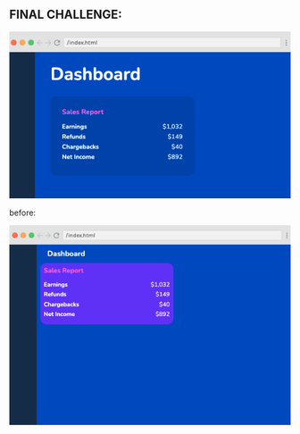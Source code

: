 FINAL CHALLENGE:
---------------------------------------

![](./solution.png)


before: 

![](./before.png)
